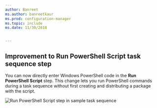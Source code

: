 ```yaml
---
author: Banreet
ms.author: banreetkaur
ms.prod: configuration-manager
ms.topic: include
ms.date: 11/30/2018


---
```


## <a name="bkmk_posh"></a> Improvement to Run PowerShell Script task sequence step
<!--1359389-->
You can now directly enter Windows PowerShell code in the **Run PowerShell Script** step. This change lets you run PowerShell commands during a task sequence without first creating and distributing a package with the script.

![Run PowerShell Script step in sample task sequence](../../media/1359389-powershell-ts-step.png)

